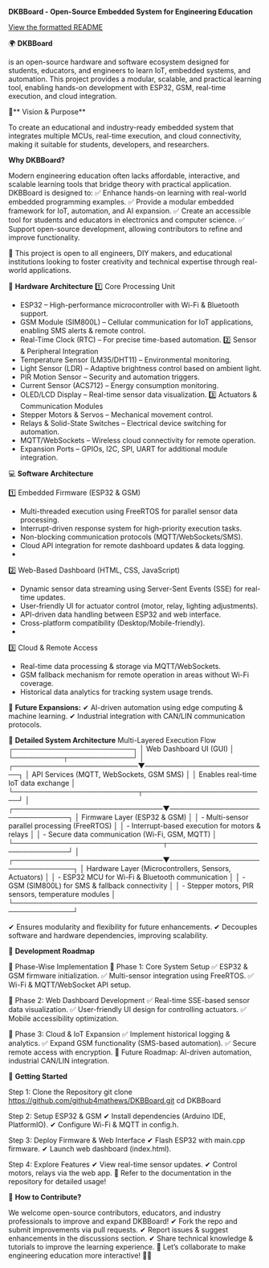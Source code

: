 **DKBBoard - Open-Source Embedded System for Engineering Education**

[View the formatted README](https://github4mathews.github.io/dkbcode/)


🌍 **DKBBoard** 

is an open-source hardware and software ecosystem designed for students, educators, and engineers to learn IoT, embedded systems, and automation. This project provides a modular, scalable, and practical learning tool, enabling hands-on development with ESP32, GSM, real-time execution, and cloud integration.

📌** Vision & Purpose**

 To create an educational and industry-ready embedded system that integrates multiple MCUs, real-time execution, and cloud connectivity, making it suitable for students, developers, and researchers.

**Why DKBBoard?**

Modern engineering education often lacks affordable, interactive, and scalable learning tools that bridge theory with practical application. DKBBoard is designed to:
✅ Enhance hands-on learning with real-world embedded programming examples.
✅ Provide a modular embedded framework for IoT, automation, and AI expansion.
✅ Create an accessible tool for students and educators in electronics and computer science.
✅ Support open-source development, allowing contributors to refine and improve functionality.

📡 This project is open to all engineers, DIY makers, and educational institutions looking to foster creativity and technical expertise through real-world applications.

🔧 **Hardware Architecture**
1️⃣ Core Processing Unit
- ESP32 – High-performance microcontroller with Wi-Fi & Bluetooth support.
- GSM Module (SIM800L) – Cellular communication for IoT applications, enabling SMS alerts & remote control.
- Real-Time Clock (RTC) – For precise time-based automation.
2️⃣ Sensor & Peripheral Integration
- Temperature Sensor (LM35/DHT11) – Environmental monitoring.
- Light Sensor (LDR) – Adaptive brightness control based on ambient light.
- PIR Motion Sensor – Security and automation triggers.
- Current Sensor (ACS712) – Energy consumption monitoring.
- OLED/LCD Display – Real-time sensor data visualization.
3️⃣ Actuators & Communication Modules
- Stepper Motors & Servos – Mechanical movement control.
- Relays & Solid-State Switches – Electrical device switching for automation.
- MQTT/WebSockets – Wireless cloud connectivity for remote operation.
- Expansion Ports – GPIOs, I2C, SPI, UART for additional module integration.

💻 **Software Architecture**

1️⃣ Embedded Firmware (ESP32 & GSM)
- Multi-threaded execution using FreeRTOS for parallel sensor data processing.
- Interrupt-driven response system for high-priority execution tasks.
- Non-blocking communication protocols (MQTT/WebSockets/SMS).
- Cloud API integration for remote dashboard updates & data logging.
- 
2️⃣ Web-Based Dashboard (HTML, CSS, JavaScript)
- Dynamic sensor data streaming using Server-Sent Events (SSE) for real-time updates.
- User-friendly UI for actuator control (motor, relay, lighting adjustments).
- API-driven data handling between ESP32 and web interface.
- Cross-platform compatibility (Desktop/Mobile-friendly).
- 
3️⃣ Cloud & Remote Access
- Real-time data processing & storage via MQTT/WebSockets.
- GSM fallback mechanism for remote operation in areas without Wi-Fi coverage.
- Historical data analytics for tracking system usage trends.
  
📡 **Future Expansions:**
✔ AI-driven automation using edge computing & machine learning.
✔ Industrial integration with CAN/LIN communication protocols.

📡 **Detailed System Architecture**
Multi-Layered Execution Flow
                      ┌────────────────────────┐
                      │ Web Dashboard UI (GUI) │
                      └──────────┬─────────────┘
                                 │
      ┌─────────────────────────▼─────────────────────────┐
      │  API Services (MQTT, WebSockets, GSM SMS)         │
      │  Enables real-time IoT data exchange              │
      └─────────────────────────┬─────────────────────────┘
                                 │
 ┌──────────────────────────────▼──────────────────────────────┐
 │ Firmware Layer (ESP32 & GSM)                                │
 │ - Multi-sensor parallel processing (FreeRTOS)               │
 │ - Interrupt-based execution for motors & relays             │
 │ - Secure data communication (Wi-Fi, GSM, MQTT)              │
 └──────────────────────────────┬──────────────────────────────┘
                                 │
 ┌──────────────────────────────▼───────────────────────────────┐
 │ Hardware Layer (Microcontrollers, Sensors, Actuators)        │
 │ - ESP32 MCU for Wi-Fi & Bluetooth communication              │
 │ - GSM (SIM800L) for SMS & fallback connectivity              │
 │ - Stepper motors, PIR sensors, temperature modules           │
 └──────────────────────────────────────────────────────────────┘

✔ Ensures modularity and flexibility for future enhancements.
✔ Decouples software and hardware dependencies, improving scalability.

📖 **Development Roadmap**

📅 Phase-Wise Implementation
🔹 Phase 1: Core System Setup
✅ ESP32 & GSM firmware initialization.
✅ Multi-sensor integration using FreeRTOS.
✅ Wi-Fi & MQTT/WebSocket API setup.

🔹 Phase 2: Web Dashboard Development
✅ Real-time SSE-based sensor data visualization.
✅ User-friendly UI design for controlling actuators.
✅ Mobile accessibility optimization.

🔹 Phase 3: Cloud & IoT Expansion
✅ Implement historical logging & analytics.
✅ Expand GSM functionality (SMS-based automation).
✅ Secure remote access with encryption.
📡 Future Roadmap: AI-driven automation, industrial CAN/LIN integration.

🚀 **Getting Started**

Step 1: Clone the Repository
git clone https://github.com/github4mathews/DKBBoard.git
cd DKBBoard

Step 2: Setup ESP32 & GSM
✔ Install dependencies (Arduino IDE, PlatformIO).
✔ Configure Wi-Fi & MQTT in config.h.

Step 3: Deploy Firmware & Web Interface
✔ Flash ESP32 with main.cpp firmware.
✔ Launch web dashboard (index.html).

Step 4: Explore Features
✔ View real-time sensor updates.
✔ Control motors, relays via the web app.
📖 Refer to the documentation in the repository for detailed usage!

🌟 **How to Contribute?**

We welcome open-source contributors, educators, and industry professionals to improve and expand DKBBoard!
✔ Fork the repo and submit improvements via pull requests.
✔ Report issues & suggest enhancements in the discussions section.
✔ Share technical knowledge & tutorials to improve the learning experience.
🔗 Let’s collaborate to make engineering education more interactive! 🚀🔥

